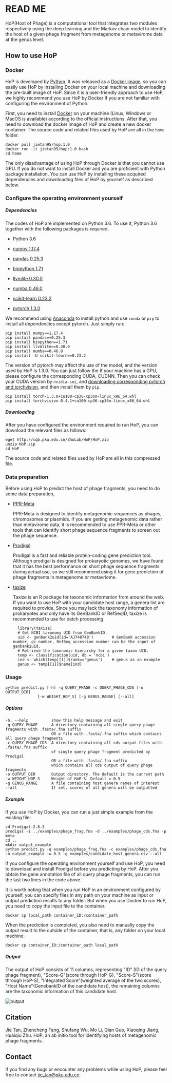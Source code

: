 # READ ME
HoP(Host of Phage) is a computational tool that integrates two modules respectively using the deep learning and the Markov chain model to identify the host of a given phage fragment from metagenome or metavirome data at the genus level.  

## How to use HoP

### Docker

HoP is developed by [Python](https://www.python.org/). It was released as a [Docker image](https://hub.docker.com/repository/docker/jietan95/hop), so you can easily use HoP by installing Docker on your local machine and downloading the pre-built image of HoP. Since it is a user-friendly approach to use HoP, we highly recommend you use HoP by Docker If you are not familiar with configuring the environment of Python.

First, you need to install [Docker](https://www.docker.com/) on your machine (Linux, Windows or MacOS is available) according to the official instructions. After that, you need to download the docker image of HoP and create a new docker container. The source code and related files used by HoP are all in the `home` folder. 

	docker pull jietan95/hop:1.0
	docker run -it jietan95/hop:1.0 bash
	cd home
  

The only disadvantage of using HoP through Docker is that you cannot use GPU. If you do not want to install Docker and you are proficient with Python package installation. You can use HoP by installing these acquired dependencies and downloading files of HoP by yourself as described below. 

### Configure the operating environment yourself
##### Dependencies

The codes of HoP are implemented on Python 3.6. To use it, Python 3.6 together with the following packages is required.

- Python 3.6

 - [numpy 1.17.4](https://pypi.org/project/numpy/)
 - [pandas 0.25.3](https://pypi.org/project/pandas/)
 - [biopython 1.71](https://pypi.org/project/biopython/)
 - [llvmlite 0.30.0](https://pypi.org/project/llvmlite/)
 - [numba 0.46.0](https://pypi.org/project/numba/)
 - [scikit-learn 0.23.2](https://scikit-learn.org/stable/index.html)
 - [pytorch 1.3.0](https://pytorch.org/)

We recommend using [Anaconda](https://www.anaconda.com/) to install python and use `conda` or `pip` to install all dependencies except pytorch. Just simply run:

	pip install numpy==1.17.4
	pip install pandas==0.25.3
	pip install biopython==1.71
	pip install llvmlite==0.30.0
	pip install numba==0.46.0
	pip install -U scikit-learn==0.23.2
	
The version of pytorch may affect the use of the model, and the version used by HoP is 1.3.0. You can just follow the If your machine has a GPU, please configure the corresponding CUDA, CUDNN. Then you can check your CUDA version by `nvidia-smi`, and [downloading corresponding pytorch and torchvision](https://download.pytorch.org/whl/cu100/torch_stable.html), and then install them by `pip`.

	pip install torch-1.3.0+cu100-cp36-cp36m-linux_x86_64.whl
	pip install torchvision-0.4.1+cu100-cp36-cp36m-linux_x86_64.whl


##### Downloading
	
After you have configured the environment required to run HoP, you can download the relevant files as follows:

	wget http://cqb.pku.edu.cn/ZhuLab/HoP/HoP.zip
	unzip HoP.zip
	cd HoP

The source code and related files used by HoP are all in this compressed file.

### Data preparation

Before using HoP to predict the host of phage fragments, you need to do some data preparation, 

- [PPR-Meta](http://cqb.pku.edu.cn/ZhuLab/PPR_Meta/)

	PPR-Meta is designed to identify metagenomic sequences as phages, chromosomes or plasmids. If you are getting metagenomic data rather than metavirome data, it is recommended to use PPR-Meta or other tools that can identify short phage sequence fragments to screen out the phage sequence. 

- [Prodigal](https://github.com/hyattpd/Prodigal)

	Prodigal is a fast and reliable protein-coding gene prediction tool. Although prodigal is designed for prokaryotic genomes, we have found that it has the best performance on short phage sequence fragments during actual use, so we still recommend using it for gene prediction of phage fragments in metagenome or metavriome.

- [taxize](https://www.rdocumentation.org/packages/taxize/versions/0.9.99)

	Taxize is an R package for taxonomic information from around the web. If you want to use HoP with your candidate host range, a genera list are required to provide. Since you may lack the taxonomy information of prokaryotes and only have its GenBankID or RefSeqID, taxize is recommended to use for batch processing.
	
		library(taxize)
		# Get NCBI taxonomy UID from GenBankID.
		uid <- genbank2uid(id='AJ748748')        # GenBank accession number, gi number, RefSeq accession number can be the input of genbank2uid.
		# Retrieve the taxonomic hierarchy for a given taxon UID.
		temp <- classification(uid, db = 'ncbi')  
		ind <- which(temp[[1]]$rank=='genus')    # genus as an example  
		genus <- temp[[1]]$name[ind]  


### Usage

	python predict.py [-h] -q QUERY_PHAGE -c QUERY_PHAGE_CDS [-o OUTPUT_DIR]
                  [-w WEIGHT_HOP_S] [-g GENUS_RANGE] [--all]

##### Options

	-h, --help          show this help message and exit
	-q QUERY_PHAGE      A directory containing all single query phage fragments with .fasta/.fna suffix 
						OR a file with .fasta/.fna suffix which contains all query phage fragments
	-c QUERY_PHAGE_CDS  A directory containing all cds output files with .fasta/.fna suffix 
						of single query phage fragment predicted by Prodigal 
						OR a file with .fasta/.fna suffix 
						which contains all cds output of query phage fragments
	-o OUTPUT_DIR       Output directory. The default is the current path
	-w WEIGHT_HOP_S     Weight of HoP-S. Default = 0.5
	-g GENUS_RANGE      A file containing host genera names of interest
	--all               If set, scores of all genera will be outputted

##### Example

If you use HoP by Docker, you can run a just simple example from the existing file:

	cd Prodigal-2.6.3
	prodigal -i ../examples/phage_frag.fna -d ../examples/phage_cds.fna -p meta
	cd ..
	mkdir output_example
	python predict.py -q examples/phage_frag.fna -c examples/phage_cds.fna -o output_example -w 0.5 -g examples/candidate_host_genera.csv --all

If you configure the operating environment yourself and use HoP, you need to download and install Prodigal before you predicting by HoP. After you obtain the gene annotation file of all query phage fragments, you can run the last two lines in the code above.

It is worth noting that when you run HoP in an environment configured by yourself, you can specify files in any path on your machine as input or output prediction results to any folder. But when you use Docker to run HoP, you need to copy the input file to the container.

	docker cp local_path container_ID:/container_path

When the prediction is completed, you also need to manually copy the output result to the outside of the container, that is, any folder on your local machine.

	docker cp container_ID:/container_path local_path

##### Output

The output of HoP consists of 11 columns, representing "ID" (ID of the query phage fragment), "Score-G"(score through HoP-G), "Score-S"(score through HoP-S), "Integrated Score"(weighted average of the two scores), "Host Name"(GenebankID of the candidate host), the remaining columns are the taxonomic information of this candidate host. 

![output](https://i.loli.net/2021/01/20/ZW3JuEcGTPqLRVi.png)


## Citation
Jie Tan, Zhencheng Fang, Shufang Wu, Mo Li, Qian Guo, Xiaoqing Jiang, Huaiqiu Zhu. HoP: an ab initio tool for identifying hosts of metagenomic phage fragments.

## Contact
If you find any bugs or encounter any problems while using HoP, please feel free to contact <jie_tan@pku.edu.cn>.


